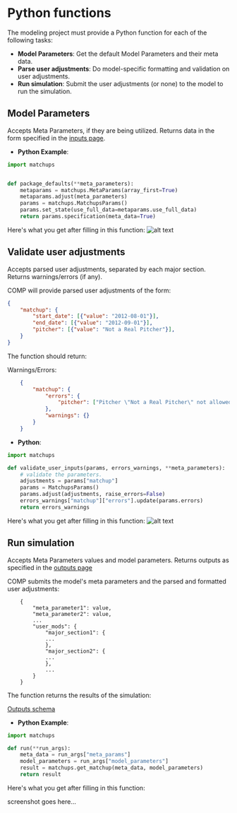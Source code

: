 # Python functions

The modeling project must provide a Python function for each of the following tasks:
- **Model Parameters**: Get the default Model Parameters and their meta data.
- **Parse user adjustments**: Do model-specific formatting and validation on user adjustments.
- **Run simulation**: Submit the user adjustments (or none) to the model to run the simulation.

Model Parameters
----------------------

Accepts Meta Parameters, if they are being utilized. Returns data in the form specified in the [inputs page](/publish/inputs/).

- **Python Example**:

```python
import matchups


def package_defaults(**meta_parameters):
    metaparams = matchups.MetaParams(array_first=True)
    metaparams.adjust(meta_parameters)
    params = matchups.MatchupsParams()
    params.set_state(use_full_data=metaparams.use_full_data)
    return params.specification(meta_data=True)
```

Here's what you get after filling in this function:
![alt text](https://user-images.githubusercontent.com/9206065/51710288-a3152a80-1ff6-11e9-8dcb-16f39f7e9e66.png)

Validate user adjustments
--------------------------
Accepts parsed user adjustments, separated by each major section. Returns warnings/errors (if any).

COMP will provide parsed user adjustments of the form:

```json
{
    "matchup": {
        "start_date": [{"value": "2012-08-01"}],
        "end_date": [{"value": "2012-09-01"}],
        "pitcher": [{"value": "Not a Real Pitcher"}],
    }
}
```

The function should return:

Warnings/Errors:

```json
    {
        "matchup": {
            "errors": {
                "pitcher": ["Pitcher \"Not a Real Pitcher\" not allowed"]
            },
            "warnings": {}
        }
    }
```

- **Python**:

```python
import matchups

def validate_user_inputs(params, errors_warnings, **meta_parameters):
    # validate the parameters.
    adjustments = params["matchup"]
    params = MatchupsParams()
    params.adjust(adjustments, raise_errors=False)
    errors_warnings["matchup"]["errors"].update(params.errors)
    return errors_warnings
```

Here's what you get after filling in this function:
![alt text](https://user-images.githubusercontent.com/9206065/51710289-a3152a80-1ff6-11e9-975d-ba3dfc2b35e9.png)


Run simulation
----------------

Accepts Meta Parameters values and model parameters. Returns outputs as specified in the [outputs page](/publish/outputs/)

COMP submits the model's meta parameters and the parsed and formatted user adjustments:

```
    {
        "meta_parameter1": value,
        "meta_parameter2": value,
        ...
        "user_mods": {
            "major_section1": {
            ...
            },
            "major_section2": {
            ...
            },
            ...
        }
    }
```

The function returns the results of the simulation:

[Outputs schema](IOSCHEMA.md)

- **Python Example**:

```python
import matchups

def run(**run_args):
    meta_data = run_args["meta_params"]
    model_parameters = run_args["model_parameters"]
    result = matchups.get_matchup(meta_data, model_parameters)
    return result
```

Here's what you get after filling in this function:

screenshot goes here...